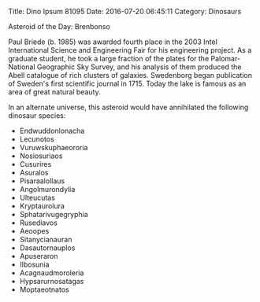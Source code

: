 Title: Dino Ipsum 81095
Date: 2016-07-20 06:45:11
Category: Dinosaurs

Asteroid of the Day: Brenbonso

Paul Briede (b. 1985) was awarded fourth place in the 2003 Intel International Science and Engineering Fair for his engineering project. As a graduate student, he took a large fraction of the plates for the Palomar-National Geographic Sky Survey, and his analysis of them produced the Abell catalogue of rich clusters of galaxies. Swedenborg began publication of Sweden's first scientific journal in 1715. Today the lake is famous as an area of great natural beauty.

In an alternate universe, this asteroid would have annihilated the following dinosaur species:

* Endwuddonlonacha
* Lecunotos
* Vuruwskuphaeororia
* Nosiosuriaos
* Cusurires
* Asuralos
* Pisaraalollaus
* Angolmurondylia
* Ulteucutas
* Kryptaurolura
* Sphatarivugegryphia
* Rusediavos
* Aeoopes
* Sitanycianauran
* Dasautornauplos
* Apuseraron
* Ilbosunia
* Acagnaudmoroleria
* Hypsarurnosatagas
* Moptaeotnatos
